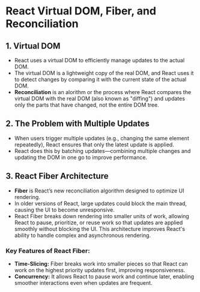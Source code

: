 # React Virtual DOM, Fiber, and Reconciliation

## 1. Virtual DOM
- React uses a virtual DOM to efficiently manage updates to the actual DOM.
- The virtual DOM is a lightweight copy of the real DOM, and React uses it to detect changes by comparing it with the current state of the actual DOM.
- **Reconciliation** is an alorithm or the process where React compares the virtual DOM with the real DOM (also known as "diffing") and updates only the parts that have changed, not the entire DOM tree.

## 2. The Problem with Multiple Updates
- When users trigger multiple updates (e.g., changing the same element repeatedly), React ensures that only the latest update is applied.
- React does this by batching updates—combining multiple changes and updating the DOM in one go to improve performance.

## 3. React Fiber Architecture
- **Fiber** is React’s new reconciliation algorithm designed to optimize UI rendering.
- In older versions of React, large updates could block the main thread, causing the UI to become unresponsive.
- React Fiber breaks down rendering into smaller units of work, allowing React to pause, prioritize, or reuse work so that updates are applied smoothly without blocking the UI. This architecture improves React's ability to handle complex and asynchronous rendering.

### Key Features of React Fiber:
- **Time-Slicing:** Fiber breaks work into smaller pieces so that React can work on the highest priority updates first, improving responsiveness.
- **Concurrency:** It allows React to pause work and continue later, enabling smoother interactions even when updates are frequent.
